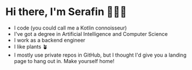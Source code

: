 # Hi there, I'm Serafin 👨🏽‍💻
- I code (you could call me a Kotlin connoisseur)
- I've got a degree in Artificial Intelligence and Computer Science
- I work as a backend engineer
- I like plants 🪴
- I mostly use private repos in GitHub, but I thought I'd give you a landing page to hang out in. Make yourself home!
